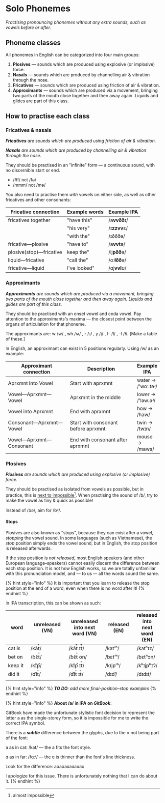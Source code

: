 # Solo Phonemes

_Practising pronouncing phonemes without any extra sounds, such as vowels before or after._

## Phoneme classes

All phonemes in English can be categorized into four main groups:

1. **Plosives** — sounds which are produced using explosive (or implosive) force.
2. **Nasals** — sounds which are produced by channelling air & vibration through the nose.
3. **Fricatives** — sounds which are produced using friction of air & vibration.
4. **Approximants** — sounds which are produced via a movement, bringing two parts of the mouth close together and then away again. Liquids and glides are part of this class.

## How to practise each class

### Fricatives & nasals

_**Fricatives** are sounds which are produced using friction of air & vibration._

_**Nasals** are sounds which are produced by channelling air & vibration through the nose._

They should be practised in an "infinite" form — a continuous sound, with no discernible start or end.

* /fff/ not /fə/
* /mmm/ not /mə/

You also need to practise them _with_ vowels on either side, as well as other fricatives and other consonants:

| Fricative connection    | Example words | Example IPA  |
| ----------------------- | ------------- | ------------ |
| fricatives together     | "have this"   | /a**vvðð**ɪ/ |
|                         | "his very"    | /ɪ**zzvv**ɛ/ |
|                         | "with the"    | /ɪðððə/      |
| fricative—plosive       | "have to"     | /a**vvt**ə/  |
| plosive(stop)—fricative | keep the"     | /ij**pðð**ə/ |
| liquid—fricative        | "call the"    | /oː**ɫðð**ə/ |
| fricative—liquid        | I've looked"  | /ɑj**vvl**ʊ/ |



### Approximants

_**Approximants** are sounds which are produced via a movement, bringing two parts of the mouth close together and then away again. Liquids and glides are part of this class._

They should be practised with an onset vowel and coda vowel. Pay attention to the approximants's maxima — the closest point between the organs of articulation for that phoneme.&#x20;

The approximants are: w /w/ , wh /ʍ/ , r /ɹ/ , y /j/ , l- /l/ , -l /ɫ/. \[Make a table of these.]

In English, an approximant can exist in 5 positions regularly. Using /w/ as an example:

<table><thead><tr><th width="269">Approximant connection</th><th width="311">Description</th><th>Example IPA</th></tr></thead><tbody><tr><td>Aprxmnt into Vowel</td><td>Start with aprxmnt</td><td>water  → /'woː.təʴ/</td></tr><tr><td>Vowel—Aprxmnt—Vowel</td><td>Aprxmnt in the middle</td><td>lower → /'ləw.əʴ/</td></tr><tr><td>Vowel into Aprxmnt</td><td>End with aprxmnt</td><td>how → /haw/</td></tr><tr><td>Consonant—Aprxmnt—Vowel </td><td>Start with consonant before aprxmnt</td><td>twin → /twɪn/</td></tr><tr><td>Vowel—Aprxmnt—Consonant</td><td>End with consonant after aprxmnt</td><td>mouse → /maws/</td></tr></tbody></table>

### Plosives

_**Plosives** are sounds which are produced using explosive (or implosive) force._&#x20;

They should be practised as isolated from vowels as possible, but in practice, this is [next to impossible](#user-content-fn-1)[^1]. When practising the sound of /b/, try to make the vowel as tiny & quick as possible!

Instead of /bə/, aim for /bᵊ/.

#### Stops

Plosives are also known as "stops", because they can exist after a vowel, _stopping_ the vowel sound. In some languages (such as Vietnamese), the _stop_ position simply ends the vowel sound, but in English, the stop position is released afterwards.

If the stop position is _not released_, most English speakers (and other European language–speakers) cannot easily discern the difference between each stop position. It is not how English works, so we are totally unfamiliar with this pronunciation model, and — to us — all the words sound the same.

{% hint style="info" %}
It is important that you learn to release the stop position at the end of a word, even when there is no word after it!
{% endhint %}

In IPA transcription, this can be shown as such:

<table data-full-width="false"><thead><tr><th width="114">word</th><th width="172">unreleased (VN)</th><th width="152">unreleased into next word (VN)</th><th width="146">released (EN)</th><th>released into next word (EN)</th></tr></thead><tbody><tr><td>cat is</td><td>/kăt̚/</td><td>/kăt̚ ɪt̚/</td><td>/katʼʰ/</td><td>/katʰɪz/</td></tr><tr><td>bet on</td><td>/ɓɛ̆t̚/</td><td>/ɓɛ̆t̚ on/</td><td>/bɛtʼʰ/</td><td>/bɛtʰɔn/</td></tr><tr><td>keep it</td><td>/kɪ̆p̚/</td><td>/kɪ̆p̚ ɪt̚/</td><td>/kɪjpʼʰ/</td><td>/kʰɪjpʰɪʔ/</td></tr><tr><td>did it</td><td>/ɗɪ̆t̚/</td><td>/ɗɪ̆t̚ ɪt̚/</td><td>/dɪdʼ/</td><td>/dɪdɪt/</td></tr><tr><td></td><td></td><td></td><td></td><td></td></tr></tbody></table>

{% hint style="info" %}
_**TO DO**: add more final-position–stop examples_
{% endhint %}





{% hint style="info" %}
**About /a/ in IPA on&#x20;**_**GitBook**_**:**

GitBook have made the unfortunate stylistic font decision to represent the letter a as the single-storey form, so it is impossible for me to write the correct IPA symbol.

There is a _**subtle**_ difference between the glyphs, due to the ɑ not being part of the font:

a as in cat: /kat/ — the a fits the font style.

ɑ as in far: /fɑːʴ/ — the ɑ is thinner than the font's line thickness.

Look for the difference: aɑaɑaɑaɑaɑaɑ

I apologize for this issue. There is unfortunately nothing that I can do about it.
{% endhint %}



[^1]: almost impossible
